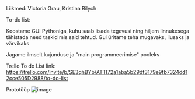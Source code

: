 Liikmed: Victoria Grau, Kristina Bilych


To-do list:

Koostame GUI Pythoniga, kuhu saab lisada tegevusi ning hiljem linnukesega tähistada need taskid mis said tehtud.
Gui üritame teha mugavaks, ilusaks ja värvikaks

Jagame ilmselt kujunduse ja "main programmeerimise" pooleks

Trello To do List link:
https://trello.com/invite/b/SE3qhBYb/ATTI72a1aba5b29df3179e9fb7324dd12cce505D2988/to-do-list

Prototüüp
![image](https://github.com/Valeria099/Programm/assets/69605002/aab436e2-d689-460d-8c52-69d5fe0d108f)
